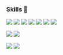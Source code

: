 ### Skills 🤔


<img src="https://img.shields.io/badge/React-blue?style=flat-square&logo=React&logoColor=white"/> <img src="https://img.shields.io/badge/GraphQL-pink?style=flat-square&logo=GraphQL&logoColor=white"/> <img src="https://img.shields.io/badge/Typescript-F808080?style=flat-square&logo=Typescript&logoColor=white"/>
<img src="https://img.shields.io/badge/JavaScript-f7df1e?style=flat-square&logo=JavaScript&logoColor=white"/> <img src="https://img.shields.io/badge/Mobx-red?style=flat-square&logo=Mobx&logoColor=white"/> <img src="https://img.shields.io/badge/Redux-red?style=flat-square&logo=Redux&logoColor=white"/>
<img src="https://img.shields.io/badge/jest-red?style=flat-square&logo=jest&logoColor=white"/>



<img src="https://img.shields.io/badge/Spring-green?style=flat-square&logo=Spring&logoColor=white"/> <img src="https://img.shields.io/badge/Java-007396?style=flat-square&logo=Java&logoColor=white"/>


<img src="https://img.shields.io/badge/Oracle-F80000?style=flat-square&logo=Oracle&logoColor=white"/> <img src="https://img.shields.io/badge/MySql-F80000?style=flat-square&logo=MySql&logoColor=white"/>




